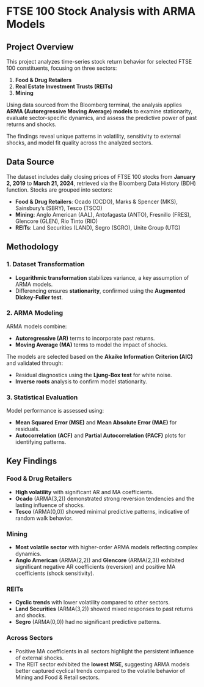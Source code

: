 # FTSE 100 Stock Analysis with ARMA Models

## Project Overview

This project analyzes time-series stock return behavior for selected FTSE 100 constituents, focusing on three sectors:

1. **Food & Drug Retailers**
2. **Real Estate Investment Trusts (REITs)**
3. **Mining**

Using data sourced from the Bloomberg terminal, the analysis applies **ARMA (Autoregressive Moving Average) models** to examine stationarity, evaluate sector-specific dynamics, and assess the predictive power of past returns and shocks.

The findings reveal unique patterns in volatility, sensitivity to external shocks, and model fit quality across the analyzed sectors.

## Data Source

The dataset includes daily closing prices of FTSE 100 stocks from **January 2, 2019** to **March 21, 2024**, retrieved via the Bloomberg Data History (BDH) function. Stocks are grouped into sectors:

- **Food & Drug Retailers**: Ocado (OCDO), Marks & Spencer (MKS), Sainsbury’s (SBRY), Tesco (TSCO)
- **Mining**: Anglo American (AAL), Antofagasta (ANTO), Fresnillo (FRES), Glencore (GLEN), Rio Tinto (RIO)
- **REITs**: Land Securities (LAND), Segro (SGRO), Unite Group (UTG)

## Methodology

### 1. Dataset Transformation
- **Logarithmic transformation** stabilizes variance, a key assumption of ARMA models.
- Differencing ensures **stationarity**, confirmed using the **Augmented Dickey-Fuller test**.

### 2. ARMA Modeling
ARMA models combine:
- **Autoregressive (AR)** terms to incorporate past returns.
- **Moving Average (MA)** terms to model the impact of shocks.

The models are selected based on the **Akaike Information Criterion (AIC)** and validated through:
- Residual diagnostics using the **Ljung-Box test** for white noise.
- **Inverse roots** analysis to confirm model stationarity.

### 3. Statistical Evaluation
Model performance is assessed using:
- **Mean Squared Error (MSE)** and **Mean Absolute Error (MAE)** for residuals.
- **Autocorrelation (ACF)** and **Partial Autocorrelation (PACF)** plots for identifying patterns.

## Key Findings

### Food & Drug Retailers
- **High volatility** with significant AR and MA coefficients.
- **Ocado** (ARMA(3,2)) demonstrated strong reversion tendencies and the lasting influence of shocks.
- **Tesco** (ARMA(0,0)) showed minimal predictive patterns, indicative of random walk behavior.

### Mining
- **Most volatile sector** with higher-order ARMA models reflecting complex dynamics.
- **Anglo American** (ARMA(2,2)) and **Glencore** (ARMA(2,3)) exhibited significant negative AR coefficients (reversion) and positive MA coefficients (shock sensitivity).

### REITs
- **Cyclic trends** with lower volatility compared to other sectors.
- **Land Securities** (ARMA(3,2)) showed mixed responses to past returns and shocks.
- **Segro** (ARMA(0,0)) had no significant predictive patterns.

### Across Sectors
- Positive MA coefficients in all sectors highlight the persistent influence of external shocks.
- The REIT sector exhibited the **lowest MSE**, suggesting ARMA models better captured cyclical trends compared to the volatile behavior of Mining and Food & Retail sectors.
